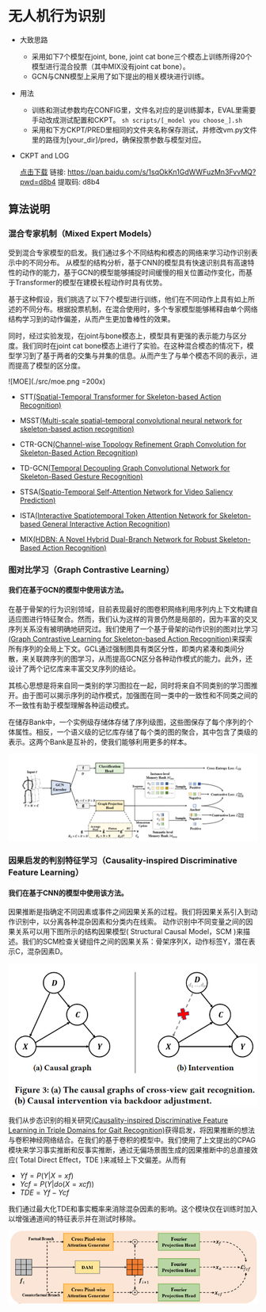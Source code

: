 # 无人机行为识别

- 大致思路
  - 采用如下7个模型在joint, bone, joint cat bone三个模态上训练所得20个模型进行混合投票（其中MIX没有joint cat bone）。
  - GCN与CNN模型上采用了如下提出的相关模块进行训练。
- 用法
    - 训练和测试参数均在CONFIG里，文件名对应的是训练脚本，EVAL里需要手动改成测试配置和CKPT。
    `sh scripts/[_model you choose_].sh`
    - 采用和下方CKPT/PRED里相同的文件夹名称保存测试，并修改vm.py文件里的路径为[your_dir]/pred，确保投票参数与模型对应。
- CKPT and LOG

    [点击下载](https://pan.baidu.com/s/1sqOkKn1GdWWFuzMn3FvvMQ?pwd=d8b4)
  链接: https://pan.baidu.com/s/1sqOkKn1GdWWFuzMn3FvvMQ?pwd=d8b4 提取码: d8b4
## 算法说明

### 混合专家机制（Mixed Expert Models）

受到混合专家模型的启发。我们通过多个不同结构和模态的网络来学习动作识别表示中的不同分布。
从模型的结构分析，基于CNN的模型具有快速识别具有高速特性的动作的能力，基于GCN的模型能够捕捉时间缓慢的相关位置动作变化，而基于Transformer的模型在建模长程动作时具有优势。

基于这种假设，我们挑选了以下7个模型进行训练，他们在不同动作上具有如上所述的不同分布。根据投票机制，在混合使用时，多个专家模型能够稀释由单个网络结构学习到的动作偏差，从而产生更加鲁棒性的效果。

同时，经过实验发现，在joint与bone模态上，模型具有更强的表示能力与区分度。我们同时在joint cat bone模态上进行了实验。在这种混合模态的情况下，模型学习到了基于两者的交集与并集的信息。从而产生了与单个模态不同的表示，进而提高了模型的区分度。

![MOE](./src/moe.png =200x)

- STT[(Spatial-Temporal Transformer for Skeleton-based Action Recognition)](https://arxiv.org/abs/2201.02849)
- MSST[(Multi-scale spatial–temporal convolutional neural network for skeleton-based action recognition)](https://ieeexplore.ieee.org/document/9404175)
- CTR-GCN[(Channel-wise Topology Refinement Graph Convolution for Skeleton-Based Action Recognition)](https://arxiv.org/abs/2107.12213)
- TD-GCN[(Temporal Decoupling Graph Convolutional Network for Skeleton-Based Gesture Recognition)](https://ieeexplore.ieee.org/document/10113233)

- STSA[(Spatio-Temporal Self-Attention Network for Video Saliency Prediction)](https://www.sciencedirect.com/science/article/pii/S0925231222013716)
- ISTA[(Interactive Spatiotemporal Token Attention Network for Skeleton-based General Interactive Action Recognition)](https://ieeexplore.ieee.org/document/10342472)

- MIX[(HDBN: A Novel Hybrid Dual-Branch Network for Robust Skeleton-Based Action Recognition)](https://ieeexplore.ieee.org/document/10645450)



### 图对比学习（Graph Contrastive Learning）

#### 我们在基于GCN的模型中使用该方法。

在基于骨架的行为识别领域，目前表现最好的图卷积网络利用序列内上下文构建自适应图进行特征聚合。然而，我们认为这样的背景仍然是局部的，因为丰富的交叉序列关系没有被明确地研究过。我们使用了一个基于骨架的动作识别的图对比学习[(Graph Contrastive Learning for Skeleton-based Action Recognition)](https://arxiv.org/abs/2301.10900)来探索所有序列的全局上下文。GCL通过强制图具有类区分性，即类内紧凑和类间分散，来关联跨序列的图学习，从而提高GCN区分各种动作模式的能力。此外，还设计了两个记忆库来丰富交叉序列的结论。

其核心思想是将来自同一类别的学习图拉在一起，同时将来自不同类别的学习图推开。由于图可以揭示序列的动作模式，加强图在同一类中的一致性和不同类之间的不一致性有助于模型理解各种运动模式。

在储存Bank中，一个实例级存储体存储了序列级图，这些图保存了每个序列的个体属性。相反，一个语义级的记忆库存储了每个类的图的聚合，其中包含了类级的表示。这两个Bank是互补的，使我们能够利用更多的样本。

![GCL](./src/gcl.png)


### 因果启发的判别特征学习（Causality-inspired Discriminative Feature Learning）

#### 我们在基于CNN的模型中使用该方法。

因果推断是指确定不同因素或事件之间因果关系的过程。我们将因果关系引入到动作识别中，以分离各种混杂因素和分类内在线索。
动作识别中不同变量之间的因果关系可以用下图所示的结构因果模型( Structural Causal Model，SCM )来描述。我们的SCM检查关键组件之间的因果关系：骨架序列X，动作标签Y，潜在表示C，混杂因素D。

![SCM](./src/scm.png)

我们从步态识别的相关研究[(Causality-inspired Discriminative Feature Learning in Triple Domains for Gait Recognition)](https://arxiv.org/abs/2407.12519)获得启发，将因果推断的想法与卷积神经网络结合。在我们的基于卷积的模型中。我们使用了上文提出的CPAG模块来学习事实推断和反事实推断，通过无偏场景图生成的因果推断中的总直接效应( Total Direct Effect，TDE )来减轻上下文偏差。从而有

- $Y f = P(Y |X = xf )$
- $Y cf = P(Y |do(X = xcf ))$
- $TDE = Y f − Y cf$

我们通过最大化TDE和事实概率来消除混杂因素的影响。这个模块仅在训练时加入以增强通道间的特征表示并在测试时移除。

![CAUSAL](./src/causal.png)
